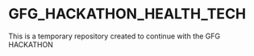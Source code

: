 # GFG_HACKATHON_HEALTH_TECH
This is a temporary repository created to continue with the GFG HACKATHON
